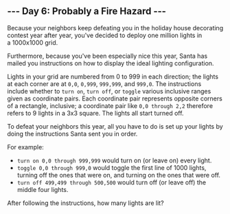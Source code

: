 --- Day 6: Probably a Fire Hazard ---
-------------------------------------

Because your neighbors keep defeating you in the holiday house decorating contest year after year, you've decided to deploy one million lights in a 1000x1000 grid.

Furthermore, because you've been especially nice this year, Santa has mailed you instructions on how to display the ideal lighting configuration.

Lights in your grid are numbered from 0 to 999 in each direction; the lights at each corner are at `0,0`, `0,999`, `999,999`, and `999,0`. The instructions include whether to `turn on`, `turn off`, or `toggle` various inclusive ranges given as coordinate pairs. Each coordinate pair represents opposite corners of a rectangle, inclusive; a coordinate pair like `0,0 through 2,2` therefore refers to 9 lights in a 3x3 square. The lights all start turned off.

To defeat your neighbors this year, all you have to do is set up your lights by doing the instructions Santa sent you in order.

For example:

-   `turn on 0,0 through 999,999` would turn on (or leave on) every light.
-   `toggle 0,0 through 999,0` would toggle the first line of 1000 lights, turning off the ones that were on, and turning on the ones that were off.
-   `turn off 499,499 through 500,500` would turn off (or leave off) the middle four lights.

After following the instructions, how many lights are lit?